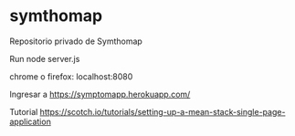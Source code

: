 # symthomap

Repositorio privado de Symthomap

Run
  node server.js

  chrome o firefox: localhost:8080

Ingresar a https://symptomapp.herokuapp.com/

Tutorial https://scotch.io/tutorials/setting-up-a-mean-stack-single-page-application
